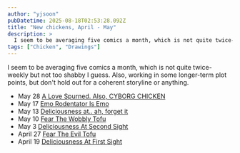 ```yaml
---
author: "yjsoon"
pubDatetime: 2025-08-18T02:53:28.092Z
title: "New chickens, April - May"
description: >
  I seem to be averaging five comics a month, which is not quite twice-weekly but not too shabby I guess. Also, working in some longer-term plot points,...
tags: ["Chicken", "Drawings"]
---
```






I seem to be averaging five comics a month, which is not quite twice-weekly but not too shabby I guess. Also, working in some longer-term plot points, but don't hold out for a coherent storyline or anything.

*   May 28 [A Love Spurned. Also, CYBORG CHICKEN](http://stupidchicken.com/comic/2009/05/28/a-love-spurned-also-cyborg-chicken/ "Permanent Link: A Love Spurned. Also, CYBORG CHICKEN")
*   May 17 [Emo Rodentator Is Emo](http://stupidchicken.com/comic/2009/05/17/emo-rodentator-is-emo/ "Permanent Link: Emo Rodentator Is Emo")
*   May 13 [Deliciousness at.. ah, forget it](http://stupidchicken.com/comic/2009/05/13/delicious-at-ah-forget-it/ "Permanent Link: Deliciousness at.. ah, forget it")
*   May 10 [Fear The Wobbly Tofu](http://stupidchicken.com/comic/2009/05/10/fear-the-wobbly-tofu/ "Permanent Link: Fear The Wobbly Tofu")
*   May 3 [Deliciousness At Second Sight](http://stupidchicken.com/comic/2009/05/03/deliciousness-at-second-sight/ "Permanent Link: Deliciousness At Second Sight")
*   April 27 [Fear The Evil Tofu](http://stupidchicken.com/comic/2009/04/27/fear-the-evil-tofu/ "Permanent Link: Fear The Evil Tofu")
*   April 19 [Deliciousness At First Sight](http://stupidchicken.com/comic/2009/04/19/deliciousness-at-first-sight/ "Permanent Link: Deliciousness At First Sight")